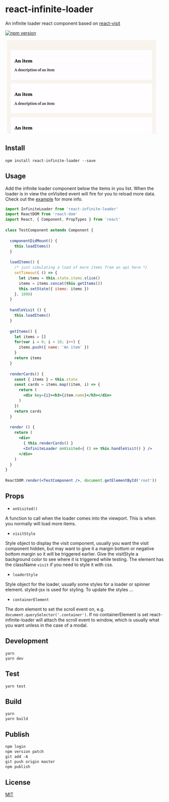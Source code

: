 # react-infinite-loader

An infinite loader react component based on [react-visit](https://github.com/StevenIseki/react-visit)

[![npm version](https://badge.fury.io/js/react-infinite-loader.svg)](https://badge.fury.io/js/react-infinite-loader)

![](https://raw.githubusercontent.com/StevenIseki/react-infinite-loader/master/example/screenshot.gif)

## Install

`npm install react-infinite-loader --save`

## Usage

Add the infinite loader component below the items in you list. When the loader is in view the onVisited event will fire for you to reload more data. Check out the [example](https://github.com/StevenIseki/react-infinite-loader/blob/master/example) for more info.

```jsx
import InfiniteLoader from 'react-infinite-loader'
import ReactDOM from 'react-dom'
import React, { Component, PropTypes } from 'react'

class TestComponent extends Component {

  componentDidMount() {
    this.loadItems()
  }

  loadItems() {
    /* just simulating a load of more items from an api here */
    setTimeout( () => {
      let items = this.state.items.slice()
      items = items.concat(this.getItems())
      this.setState({ items: items })
    }, 1000)
  }

  handleVisit () {
    this.loadItems()
  }

  getItems() {
    let items = []
    for(var i = 0; i < 10; i++) {
      items.push({ name: 'An item' })
    }
    return items
  }

  renderCards() {
    const { items } = this.state
    const cards = items.map((item, i) => {
      return (
        <div key={i}><h3>{item.name}</h3></div>
      )
    })
    return cards
  }

  render () {
    return (
      <div>
        { this.renderCards() }
        <InfiniteLoader onVisited={ () => this.handleVisit() } />
      </div>
    )
  }
}

ReactDOM.render(<TestComponent />, document.getElementById('root'))
```

## Props

- `onVisited()`

A function to call when the loader comes into the viewport. This is when you normally will load more items.

- `visitStyle`

Style object to display the visit component, usually you want the visit component hidden, but may want to give it a margin bottom or negative bottom margin so it will be triggered earlier. Give the visitStyle a background color to see where it is triggered while testing. The element has the className `visit` if you need to style it with css.

- `loaderStyle`

Style object for the loader, usually some styles for a loader or spinner element. styled-jsx is used for styling. To update the styles ...

- `containerElement`

The dom element to set the scroll event on, e.g. `document.querySelector('.container')`. If no containerElement is set react-infinite-loader will attach the scroll event to window, which is usually what you want unless in the case of a modal.

## Development
    yarn
    yarn dev

## Test
    yarn test

## Build
    yarn
    yarn build

## Publish
    npm login
    npm version patch
    git add -A
    git push origin master
    npm publish

## License

[MIT](http://isekivacenz.mit-license.org/)
